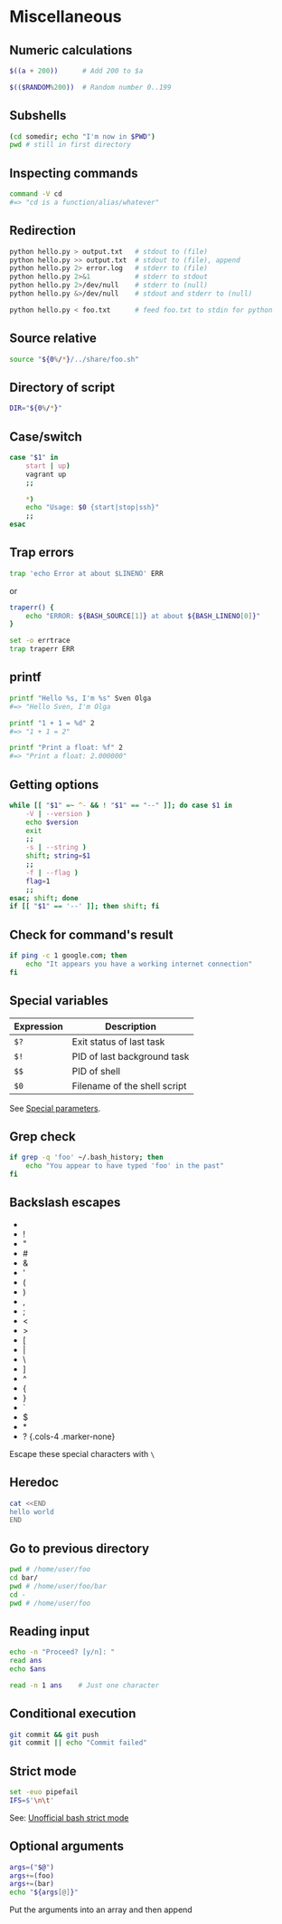# Miscellaneous

Numeric calculations
--------------------

```bash
$((a + 200))      # Add 200 to $a
```

```bash
$(($RANDOM%200))  # Random number 0..199
```

Subshells
--------------------

```bash
(cd somedir; echo "I'm now in $PWD")
pwd # still in first directory
```

Inspecting commands
--------------------

```bash
command -V cd
#=> "cd is a function/alias/whatever"
```

Redirection
--------------------

```bash
python hello.py > output.txt   # stdout to (file)
python hello.py >> output.txt  # stdout to (file), append
python hello.py 2> error.log   # stderr to (file)
python hello.py 2>&1           # stderr to stdout
python hello.py 2>/dev/null    # stderr to (null)
python hello.py &>/dev/null    # stdout and stderr to (null)
```

```bash
python hello.py < foo.txt      # feed foo.txt to stdin for python
```

Source relative
-------------

```bash
source "${0%/*}/../share/foo.sh"
```

Directory of script
-------------

```bash
DIR="${0%/*}"
```

Case/switch
-------------

```bash
case "$1" in
    start | up)
    vagrant up
    ;;

    *)
    echo "Usage: $0 {start|stop|ssh}"
    ;;
esac
```

Trap errors
-------------

```bash
trap 'echo Error at about $LINENO' ERR
```

or

```bash
traperr() {
    echo "ERROR: ${BASH_SOURCE[1]} at about ${BASH_LINENO[0]}"
}

set -o errtrace
trap traperr ERR
```

printf
-----------

```bash
printf "Hello %s, I'm %s" Sven Olga
#=> "Hello Sven, I'm Olga

printf "1 + 1 = %d" 2
#=> "1 + 1 = 2"

printf "Print a float: %f" 2
#=> "Print a float: 2.000000"
```

Getting options
-----------

```bash
while [[ "$1" =~ ^- && ! "$1" == "--" ]]; do case $1 in
    -V | --version )
    echo $version
    exit
    ;;
    -s | --string )
    shift; string=$1
    ;;
    -f | --flag )
    flag=1
    ;;
esac; shift; done
if [[ "$1" == '--' ]]; then shift; fi
```

Check for command's result
----------------

```bash
if ping -c 1 google.com; then
    echo "It appears you have a working internet connection"
fi
```

Special variables
----------------

| Expression | Description                  |
|------------|------------------------------|
| `$?`       | Exit status of last task     |
| `$!`       | PID of last background task  |
| `$$`       | PID of shell                 |
| `$0`       | Filename of the shell script |

See [Special parameters](http://wiki.bash-hackers.org/syntax/shellvars#special_parameters_and_shell_variables).

Grep check
----------

```bash
if grep -q 'foo' ~/.bash_history; then
    echo "You appear to have typed 'foo' in the past"
fi
```

Backslash escapes
----------

- &nbsp;
- \!
- \"
- \#
- \&
- \'
- \(
- \)
- \,
- \;
- \<
- \>
- \[
- \|
- \\
- \]
- \^
- \{
- \}
- \`
- \$
- \*
- \?
  {.cols-4 .marker-none}

Escape these special characters with `\`

Heredoc
------------------

```sh
cat <<END
hello world
END
```

Go to previous directory
------------------

```bash
pwd # /home/user/foo
cd bar/
pwd # /home/user/foo/bar
cd -
pwd # /home/user/foo
```

Reading input
------------------

```bash
echo -n "Proceed? [y/n]: "
read ans
echo $ans
```

```bash
read -n 1 ans    # Just one character
```

Conditional execution
------------------

```bash
git commit && git push
git commit || echo "Commit failed"
```

Strict mode
------------------

```bash
set -euo pipefail
IFS=$'\n\t'
```

See: [Unofficial bash strict mode](http://redsymbol.net/articles/unofficial-bash-strict-mode/)

Optional arguments
------------------

```bash
args=("$@")
args+=(foo)
args+=(bar)
echo "${args[@]}"
```

Put the arguments into an array and then append
